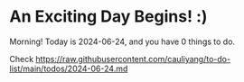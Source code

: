 # An Exciting Day Begins! :)

Morning! Today is 2024-06-24, and you have 0 things to do.

Check https://raw.githubusercontent.com/cauliyang/to-do-list/main/todos/2024-06-24.md
